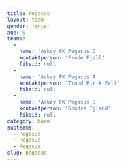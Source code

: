 ```yaml
---
title: Pegasus
layout: team
gender: jenter
age: 9
teams:
  -
    name: 'Askøy FK Pegasus C'
    kontaktperson: 'Frode Fjell'
    fiksid: null
  -
    name: 'Askøy FK Pegasus A'
    kontaktperson: 'Trond Eirik Føli'
    fiksid: null
  -
    name: 'Askøy FK Pegasus B'
    kontaktperson: 'Sondre Igland'
    fiksid: null
category: barn
subteams:
  - Pegasus
  - Pegasus
  - Pegasus
slug: pegasus
---
```

